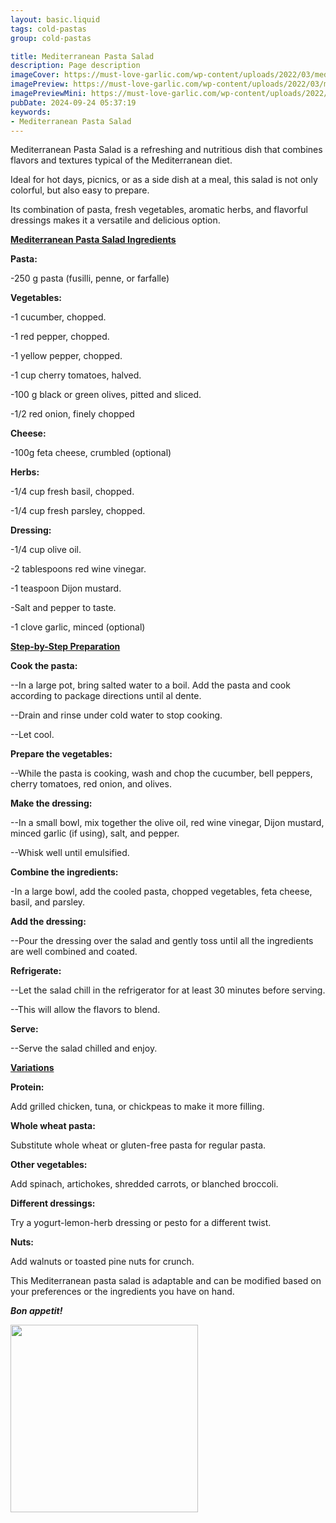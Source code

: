 ```yaml
---
layout: basic.liquid
tags: cold-pastas
group: cold-pastas

title: Mediterranean Pasta Salad
description: Page description
imageCover: https://must-love-garlic.com/wp-content/uploads/2022/03/mediterranean-pasta-kale-salad-and-dressing-500x375.jpg
imagePreview: https://must-love-garlic.com/wp-content/uploads/2022/03/mediterranean-pasta-kale-salad-and-dressing-500x375.jpg
imagePreviewMini: https://must-love-garlic.com/wp-content/uploads/2022/03/mediterranean-pasta-kale-salad-and-dressing-500x375.jpg
pubDate: 2024-09-24 05:37:19
keywords:
- Mediterranean Pasta Salad
---
```




Mediterranean Pasta Salad is a refreshing and nutritious dish that combines flavors and textures typical of the Mediterranean diet.

Ideal for hot days, picnics, or as a side dish at a meal, this salad is not only colorful, but also easy to prepare.

Its combination of pasta, fresh vegetables, aromatic herbs, and flavorful dressings makes it a versatile and delicious option.

<u><b>Mediterranean Pasta Salad Ingredients</b></u>



<b>Pasta:</b>

-250 g pasta (fusilli, penne, or farfalle)

<b>Vegetables:</b>

-1 cucumber, chopped.

-1 red pepper, chopped.

-1 yellow pepper, chopped.

-1 cup cherry tomatoes, halved.

-100 g black or green olives, pitted and sliced.

-1/2 red onion, finely chopped

<b>Cheese:</b>

-100g feta cheese, crumbled (optional)

<b>Herbs:</b>

-1/4 cup fresh basil, chopped.

-1/4 cup fresh parsley, chopped.

<b>Dressing:</b>

-1/4 cup olive oil.

-2 tablespoons red wine vinegar.

-1 teaspoon Dijon mustard.

-Salt and pepper to taste.

-1 clove garlic, minced (optional)

<u><b>Step-by-Step Preparation</b></u>

<b>Cook the pasta:</b>

--In a large pot, bring salted water to a boil. Add the pasta and cook according to package directions until al dente.

--Drain and rinse under cold water to stop cooking.

--Let cool.

<b>Prepare the vegetables:</b>

--While the pasta is cooking, wash and chop the cucumber, bell peppers, cherry tomatoes, red onion, and olives.

<b>Make the dressing:</b>

--In a small bowl, mix together the olive oil, red wine vinegar, Dijon mustard, minced garlic (if using), salt, and pepper.

--Whisk well until emulsified.

<b>Combine the ingredients:</b>

-In a large bowl, add the cooled pasta, chopped vegetables, feta cheese, basil, and parsley.

<b>Add the dressing:</b>

--Pour the dressing over the salad and gently toss until all the ingredients are well combined and coated.

<b>Refrigerate:</b>

--Let the salad chill in the refrigerator for at least 30 minutes before serving.

--This will allow the flavors to blend.

<b>Serve:</b>

--Serve the salad chilled and enjoy.

<u><b>Variations</b></u>

<b>Protein:</b>

Add grilled chicken, tuna, or chickpeas to make it more filling.

<b>Whole wheat pasta:</b>

Substitute whole wheat or gluten-free pasta for regular pasta.

<b>Other vegetables:</b>

Add spinach, artichokes, shredded carrots, or blanched broccoli.

<b>Different dressings:</b>

Try a yogurt-lemon-herb dressing or pesto for a different twist.

<b>Nuts:</b>

Add walnuts or toasted pine nuts for crunch.

This Mediterranean pasta salad is adaptable and can be modified based on your preferences or the ingredients you have on hand.

<b><i>Bon appetit!</i></b>


<img src="https://thechowdownblog.com/wp-content/uploads/2022/05/easy-greek-pasta-salad.jpg" width="300" height="300">
